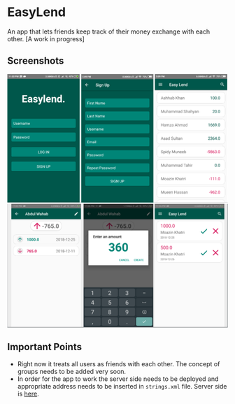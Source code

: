 # EasyLend
An app that lets friends keep track of their money exchange with each other. [A work in progress]

## Screenshots

![screenshot_1](Screenshots/screenshot_1.png)
![screenshot_2](Screenshots/screenshot_2.png)


## Important Points

- Right now it treats all users as friends with each other. The concept of groups needs to be added very soon.
- In order for the app to work the server side needs to be deployed and appropriate address needs to be inserted in `strings.xml` file. Server side is [here](https://github.com/moazin/easylend-server). 